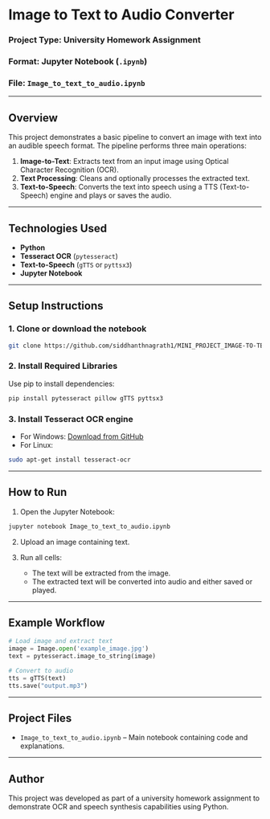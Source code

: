 
# Image to Text to Audio Converter

### Project Type: University Homework Assignment  
### Format: Jupyter Notebook (`.ipynb`)  
### File: `Image_to_text_to_audio.ipynb`

---

## Overview

This project demonstrates a basic pipeline to convert an image with text into an audible speech format. The pipeline performs three main operations:

1. **Image-to-Text**: Extracts text from an input image using Optical Character Recognition (OCR).
2. **Text Processing**: Cleans and optionally processes the extracted text.
3. **Text-to-Speech**: Converts the text into speech using a TTS (Text-to-Speech) engine and plays or saves the audio.

---

## Technologies Used

- **Python**
- **Tesseract OCR** (`pytesseract`)
- **Text-to-Speech** (`gTTS` or `pyttsx3`)
- **Jupyter Notebook**

---

## Setup Instructions

### 1. Clone or download the notebook
```bash
git clone https://github.com/siddhanthnagrath1/MINI_PROJECT_IMAGE-TO-TEXT-TO-AUDIO
```

### 2. Install Required Libraries
Use pip to install dependencies:
```bash
pip install pytesseract pillow gTTS pyttsx3
```

### 3. Install Tesseract OCR engine
- For Windows: [Download from GitHub](https://github.com/tesseract-ocr/tesseract)
- For Linux:
```bash
sudo apt-get install tesseract-ocr
```

---

## How to Run

1. Open the Jupyter Notebook:
```bash
jupyter notebook Image_to_text_to_audio.ipynb
```

2. Upload an image containing text.

3. Run all cells:
   - The text will be extracted from the image.
   - The extracted text will be converted into audio and either saved or played.

---

## Example Workflow

```python
# Load image and extract text
image = Image.open('example_image.jpg')
text = pytesseract.image_to_string(image)

# Convert to audio
tts = gTTS(text)
tts.save("output.mp3")
```

---

## Project Files

- `Image_to_text_to_audio.ipynb` – Main notebook containing code and explanations.
  

---

## Author

This project was developed as part of a university homework assignment to demonstrate OCR and speech synthesis capabilities using Python.
